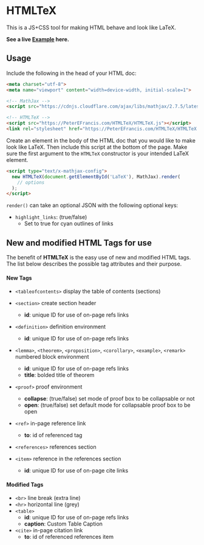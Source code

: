 # HTMLTeX

This is a JS+CSS tool for making HTML behave and look like LaTeX.

**See a live [Example](https://peterefrancis.com/HTMLTeX/examples/) here.**

## Usage

Include the following in the head of your HTML doc:

```HTML
<meta charset="utf-8">
<meta name="viewport" content="width=device-width, initial-scale=1">

<!-- MathJax -->
<script src="https://cdnjs.cloudflare.com/ajax/libs/mathjax/2.7.5/latest.js?config=TeX-MML-AM_CHTML"></script>

<!-- HTMLTeX -->
<script src="https://PeterEFrancis.com/HTMLTeX/HTMLTeX.js"></script>
<link rel="stylesheet" href="https://PeterEFrancis.com/HTMLTeX/HTMLTeX.css">
```

Create an element in the body of the HTML doc that you would like to make look like LaTeX. Then include this script at the bottom of the page. Make sure the first argument to the `HTMLTeX` constructor is your intended LaTeX element.

```HTML
<script type="text/x-mathjax-config">
  new HTMLTeX(document.getElementById('LaTeX'), MathJax).render(
    // options
  );
</script>
```

`render()` can take an optional JSON with the following optional keys:
  - `highlight_links`: (true/false)
    - Set to true for cyan outlines of links

## New and modified HTML Tags for use

The benefit of **HTMLTeX** is the easy use of new and modified HTML tags. The list below describes the possible tag attributes and their purpose.

#### New Tags

- `<tableofcontents>` display the table of contents (sections)
- `<section>` create section header
  - **id**: unique ID for use of on-page refs links
- `<definition>` definition environment
  - **id**: unique ID for use of on-page refs links
- `<lemma>`, `<theorem>`, `<proposition>`, `<corollary>`, `<example>`, `<remark>` numbered block environment
  - **id**: unique ID for use of on-page refs links
  - **title**: bolded title of theorem
- `<proof>` proof environment
  - **collapse**: (true/false) set mode of proof box to be collapsable or not
  - **open**: (true/false) set default mode for collapsable proof box to be open
- `<ref>` in-page reference link
  - **to**: id of referenced tag

- `<references>` references section
- `<item>` reference in the references section
  - **id**: unique ID for use of on-page cite links


#### Modified Tags

- `<br>` line break (extra line)
- `<hr>` horizontal line (grey)
- `<table>`
  - **id**: unique ID for use of on-page refs links
  - **caption**: Custom Table Caption
- `<cite>` in-page citation link
  - **to**: id of referenced references item
